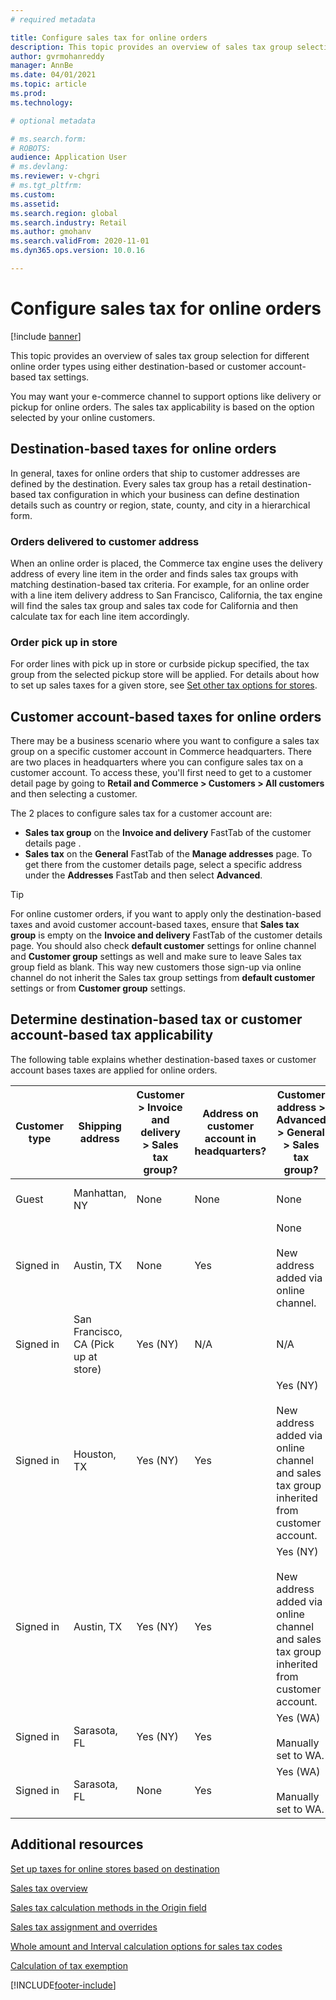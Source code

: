 ```yaml
---
# required metadata

title: Configure sales tax for online orders
description: This topic provides an overview of sales tax group selection for different online order types in Dynamics 365 Commerce.
author: gvrmohanreddy
manager: AnnBe
ms.date: 04/01/2021
ms.topic: article
ms.prod: 
ms.technology: 

# optional metadata

# ms.search.form: 
# ROBOTS: 
audience: Application User
# ms.devlang: 
ms.reviewer: v-chgri
# ms.tgt_pltfrm: 
ms.custom: 
ms.assetid:
ms.search.region: global
ms.search.industry: Retail
ms.author: gmohanv
ms.search.validFrom: 2020-11-01
ms.dyn365.ops.version: 10.0.16

---
```


# Configure sales tax for online orders

[!include [banner](includes/banner.md)]

This topic provides an overview of sales tax group selection for different online order types using either destination-based or customer account-based tax settings. 

You may want your e-commerce channel to support options like delivery or pickup for online orders. The sales tax applicability is based on the option selected by your online customers. 

## Destination-based taxes for online orders

In general, taxes for online orders that ship to customer addresses are defined by the destination. Every sales tax group has a retail destination-based tax configuration in which your business can define destination details such as country or region, state, county, and city in a hierarchical form.

### Orders delivered to customer address

When an online order is placed, the Commerce tax engine uses the delivery address of every line item in the order and finds sales tax groups with matching destination-based tax criteria. For example, for an online order with a line item delivery address to San Francisco, California, the tax engine will find the sales tax group and sales tax code for California and then calculate tax for each line item accordingly.

### Order pick up in store

For order lines with pick up in store or curbside pickup specified, the tax group from the selected pickup store will be applied. For details about how to set up sales taxes for a given store, see [Set other tax options for stores](https://docs.microsoft.com/dynamicsax-2012/appuser-itpro/set-other-tax-options-for-stores).

## Customer account-based taxes for online orders

There may be a business scenario where you want to configure a sales tax group on a specific customer account in Commerce headquarters. There are two places in headquarters where you can configure sales tax on a customer account. To access these, you'll first need to get to a customer detail page by going to **Retail and Commerce \> Customers \> All customers** and then selecting a customer.

The 2 places to configure sales tax for a customer account are:

- **Sales tax group** on the **Invoice and delivery** FastTab of the customer details page . 
- **Sales tax** on the **General** FastTab of the **Manage addresses** page. To get there from the customer details page, select a specific address under the **Addresses** FastTab and then select **Advanced**.

> [!TIP]
> For online customer orders, if you want to apply only the destination-based taxes and avoid customer account-based taxes, ensure that **Sales tax group** is empty on the **Invoice and delivery** FastTab of the customer details page. You should also check **default customer** settings for online channel and **Customer group** settings as well and make sure to leave Sales tax group field as blank. This way new customers those sign-up via online channel do not inherit the Sales tax group settings from **default customer** settings or from **Customer group** settings. 

## Determine destination-based tax or customer account-based tax applicability 

The following table explains whether destination-based taxes or customer account bases taxes are applied for online orders. 

| Customer type | Shipping address                   | Customer > Invoice and delivery > Sales tax group? | Address on customer account in headquarters? | Customer address > Advanced > General > Sales tax group?                                              | Sales tax group applied      |
|---------------|------------------------------------|-----------------------------------------------------|-----------------------------------|--------------------------------------------------------------------------------------------------------|------------------------------|
| Guest         | Manhattan, NY                      | None                                                | None                              | None                                                                                                   | NY (Destination-based taxes) |
| Signed in     | Austin, TX                          | None                                                | Yes                               | None<br/><br/>New address added via online channel.                                                            | TX (Destination-based taxes) |
| Signed in     | San Francisco, CA (Pick up at store) | Yes (NY)                                            | N/A                               | N/A                                                                                                    | CA (Destination-based taxes) |
| Signed in     | Houston, TX                         | Yes (NY)                                            | Yes                               | Yes (NY)<br/><br/>New address added via online channel and sales tax group inherited from customer account. | NY (Customer account-based taxes)  |
| Signed in     | Austin, TX                          | Yes (NY)                                            | Yes                               | Yes (NY)<br/><br/>New address added via online channel and sales tax group inherited from customer account. | NY (Customer account-based taxes)  |
| Signed in     | Sarasota, FL                       | Yes (NY)                                            | Yes                               | Yes (WA)<br/><br/>Manually set to WA.                                                                          | WA (Customer account-based taxes)  |
| Signed in     | Sarasota, FL                       | None                                                | Yes                               | Yes (WA)<br/><br/>Manually set to WA.                                                                          | WA (Customer account-based taxes)  |

## Additional resources

[Set up taxes for online stores based on destination](https://docs.microsoft.com/dynamicsax-2012/appuser-itpro/set-up-taxes-for-online-stores-based-on-destination)

[Sales tax overview](https://docs.microsoft.com/dynamics365/finance/general-ledger/indirect-taxes-overview?toc=/dynamics365/commerce/toc.json) 

[Sales tax calculation methods in the Origin field](https://docs.microsoft.com/dynamics365/finance/general-ledger/sales-tax-calculation-methods-origin-field?toc=/dynamics365/commerce/toc.json) 

[Sales tax assignment and overrides](https://docs.microsoft.com/dynamics365/supply-chain/procurement/tasks/sales-tax-assignment-overrides?toc=/dynamics365/commerce/toc.json) 

[Whole amount and Interval calculation options for sales tax codes](https://docs.microsoft.com/dynamics365/finance/general-ledger/whole-amount-interval-options-sales-tax-codes?toc=/dynamics365/commerce/toc.json) 

[Calculation of tax exemption](tax-exempt-price-inclusive.md) 



[!INCLUDE[footer-include](../includes/footer-banner.md)]
